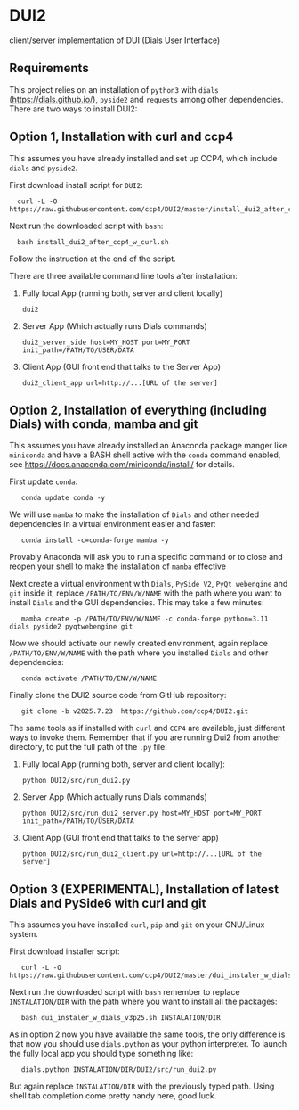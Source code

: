 # DUI2

client/server implementation of DUI (Dials User Interface)

## Requirements

This project relies on an installation of `python3` with `dials` (https://dials.github.io/), `pyside2` and `requests` among other dependencies. There are two ways to install DUI2:


## Option 1, Installation with curl and ccp4

This assumes you have already installed and set up CCP4, which include `dials` and `pyside2`.

First download install script for `DUI2`:

      curl -L -O https://raw.githubusercontent.com/ccp4/DUI2/master/install_dui2_after_ccp4_w_curl.sh

Next run the downloaded script with `bash`:

      bash install_dui2_after_ccp4_w_curl.sh

Follow the instruction at the end of the script.

There are three available command line tools after installation:

1. Fully local App (running both, server and client locally)

       dui2

2. Server App (Which actually runs Dials commands)

       dui2_server_side host=MY_HOST port=MY_PORT init_path=/PATH/TO/USER/DATA

3. Client App (GUI front end that talks to the Server App)

       dui2_client_app url=http://...[URL of the server]

## Option 2, Installation of everything (including Dials) with conda, mamba and git

This assumes you have already installed an Anaconda package manger like `miniconda` and have a BASH shell active with the `conda` command enabled, see https://docs.anaconda.com/miniconda/install/ for details.

First update `conda`:

       conda update conda -y

We will use `mamba` to make the installation of `Dials` and other needed dependencies in a virtual environment easier and faster:

       conda install -c=conda-forge mamba -y

Provably Anaconda will ask you to run a specific command or to close and reopen your shell to make the installation of `mamba` effective

Next create a virtual environment with `Dials`, `PySide V2`, `PyQt webengine` and `git` inside it, replace `/PATH/TO/ENV/W/NAME` with the path where you want to install `Dials` and the GUI dependencies. This may take a few minutes:

       mamba create -p /PATH/TO/ENV/W/NAME -c conda-forge python=3.11 dials pyside2 pyqtwebengine git

Now we should activate our newly created environment, again replace `/PATH/TO/ENV/W/NAME` with the path where you installed `Dials` and other dependencies:

       conda activate /PATH/TO/ENV/W/NAME


Finally clone the DUI2 source code from GitHub repository:

       git clone -b v2025.7.23  https://github.com/ccp4/DUI2.git

The same tools as if installed with `curl` and `CCP4` are available, just different ways to invoke them. Remember that if you are running Dui2 from another directory, to put the full path of the `.py` file:

1. Fully local App (running both, server and client locally):

       python DUI2/src/run_dui2.py

2. Server App (Which actually runs Dials commands)

       python DUI2/src/run_dui2_server.py host=MY_HOST port=MY_PORT init_path=/PATH/TO/USER/DATA

3. Client App (GUI front end that talks to the server app)

       python DUI2/src/run_dui2_client.py url=http://...[URL of the server]

## Option 3 (EXPERIMENTAL), Installation of latest Dials and PySide6 with curl and git

This assumes you have installed `curl`, `pip` and `git` on your GNU/Linux system.

First download installer script:

       curl -L -O https://raw.githubusercontent.com/ccp4/DUI2/master/dui_instaler_w_dials_v3p25.sh

Next run the downloaded script with `bash` remember to replace `INSTALATION/DIR` with the path where you want to install all the packages:

       bash dui_instaler_w_dials_v3p25.sh INSTALATION/DIR

As in option 2 now you have available the same tools, the only difference is that now you should use `dials.python`  as your python interpreter. To launch the fully local app you should type something like:

       dials.python INSTALATION/DIR/DUI2/src/run_dui2.py

But again replace `INSTALATION/DIR` with the previously typed path. Using shell tab completion come pretty handy here, good luck.
